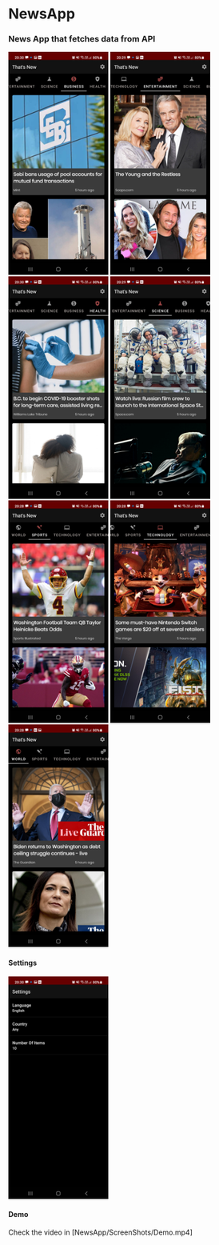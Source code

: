 # NewsApp
### News App that fetches data from API

<img src="ScreenShots/Business.jpg" width="200" title="Business">   <img src="ScreenShots/Entertainment.jpg" width="200" title="Entertainment">   <img src="ScreenShots/Health.jpg" width="200" title="Health">
<img src="ScreenShots/Science.jpg" width="200" title="Science">   <img src="ScreenShots/Sports.jpg" width="200" title="Sports">   <img src="ScreenShots/Technology.jpg" width="200" title="Technology">
<img src="ScreenShots/World.jpg" width="200" title="World">

#### Settings
<img src="ScreenShots/Settings.jpg" width="200" title="Settings.jpg">

#### Demo
Check the video in [NewsApp/ScreenShots/Demo.mp4]
